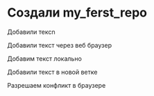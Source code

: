 ﻿# Создали  my_ferst_repo

Добавили тексn

Добавили текст через веб браузер

Добавим текст локально

Добавили текст в новой ветке

Разрешаем конфликт в браузере
